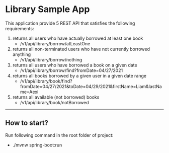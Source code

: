 # Library Sample App

This application provide 5 REST API that satisfies the following requirements:

1) returns all users who have actually borrowed at least one book
    * /v1/api/library/borrow/atLeastOne
2) returns all non-terminated users who have not currently borrowed anything
    * /v1/api/library/borrow/nothing
3) returns all users who have borrowed a book on a given date
    * /v1/api/library/borrow/find?fromDate=04/27/2021
4) returns all books borrowed by a given user in a given date range
    * /v1/api/library/book/find?fromDate=04/27/2021&toDate=04/29/2021&firstName=Liam&lastName=Aexi
5) returns all available (not borrowed) books
    * /v1/api/library/book/notBorrowed

****

## How to start?

Run following command in the root folder of project:

* ./mvnw spring-boot:run